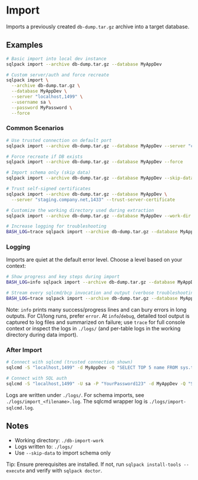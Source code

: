 # Import

Imports a previously created `db-dump.tar.gz` archive into a target database.

## Examples

```bash
# Basic import into local dev instance
sqlpack import --archive db-dump.tar.gz --database MyAppDev

# Custom server/auth and force recreate
sqlpack import \
  --archive db-dump.tar.gz \
  --database MyAppDev \
  --server "localhost,1499" \
  --username sa \
  --password MyPassword \
  --force
```

### Common Scenarios

```bash
# Use trusted connection on default port
sqlpack import --archive db-dump.tar.gz --database MyAppDev --server "corp-sql01,1433"

# Force recreate if DB exists
sqlpack import --archive db-dump.tar.gz --database MyAppDev --force

# Import schema only (skip data)
sqlpack import --archive db-dump.tar.gz --database MyAppDev --skip-data

# Trust self-signed certificates
sqlpack import --archive db-dump.tar.gz --database MyAppDev \
  --server "staging.company.net,1433" --trust-server-certificate

# Customize the working directory used during extraction
sqlpack import --archive db-dump.tar.gz --database MyAppDev --work-dir ./tmp/import-work

# Increase logging for troubleshooting
BASH_LOG=trace sqlpack import --archive db-dump.tar.gz --database MyAppDev
```

### Logging

Imports are quiet at the default error level. Choose a level based on your context:

```bash
# Show progress and key steps during import
BASH_LOG=info sqlpack import --archive db-dump.tar.gz --database MyAppDev

# Stream every sqlcmd/bcp invocation and output (verbose troubleshooting)
BASH_LOG=trace sqlpack import --archive db-dump.tar.gz --database MyAppDev
```

Note: `info` prints many success/progress lines and can bury errors in long outputs. For CI/long runs, prefer `error`. At `info`/`debug`, detailed tool output is captured to log files and summarized on failure; use `trace` for full console context or inspect the logs in `./logs/` (and per-table logs in the working directory during data import).

### After Import

```bash
# Connect with sqlcmd (trusted connection shown)
sqlcmd -S "localhost,1499" -d MyAppDev -Q "SELECT TOP 5 name FROM sys.tables"

# Connect with SQL auth
sqlcmd -S "localhost,1499" -U sa -P "YourPassword123" -d MyAppDev -Q "SELECT 1"
```

Logs are written under `./logs/`. For schema imports, see `./logs/import_<filename>.log`. The sqlcmd wrapper log is `./logs/import-sqlcmd.log`.

## Notes
- Working directory: `./db-import-work`
- Logs written to: `./logs/`
- Use `--skip-data` to import schema only

Tip: Ensure prerequisites are installed. If not, run `sqlpack install-tools --execute` and verify with `sqlpack doctor`.
